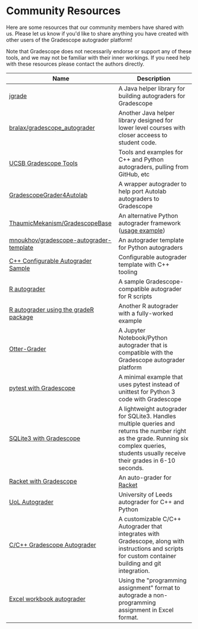 # Community Resources

Here are some resources that our community members have shared with
us. Please let us know if you'd like to share anything you have
created with other users of the Gradescope autograder platform!

Note that Gradescope does not necessarily endorse or support any of
these tools, and we may not be familiar with their inner workings. If
you need help with these resources please contact the authors
directly.

Name | Description
-----| -----------
[jgrade](https://github.com/tkutche1/jgrade) | A Java helper library for building autograders for Gradescope
[bralax/gradescope_autograder](https://github.com/bralax/gradescope_autograder) | Another Java helper library designed for lower level courses with closer acceess to student code.
[UCSB Gradescope Tools](https://ucsb-gradescope-tools.github.io/) | Tools and examples for C++ and Python autograders, pulling from GitHub, etc
[GradescopeGrader4Autolab](https://github.com/xyzisinus/GradescopeGrader4Autolab) | A wrapper autograder to help port Autolab autograders to Gradescope
[ThaumicMekanism/GradescopeBase](https://github.com/ThaumicMekanism/GradescopeBase) | An alternative Python autograder framework ([usage example](https://github.com/ThaumicMekanism/GradescopeBaseAG))
[mnoukhov/gradescope-autograder-template](https://github.com/mnoukhov/gradescope-autograder-template) | An autograder template for Python autograders
[C++ Configurable Autograder Sample](https://github.com/UgiR/gradescope-autograde-cpp) | Configurable autograder template with C++ tooling
[R autograder](https://github.com/guerzh/r_autograde_gradescope) | A sample Gradescope-compatible autograder for R scripts
[R autograder using the gradeR package](https://github.com/tbrown122387/Using-gradeR-for-the-Gradescope-Autograder) | Another R autograder with a fully-worked example
[Otter-Grader](https://otter-grader.readthedocs.io/) | A Jupyter Notebook/Python autograder that is compatible with the Gradescope autograder platform
[pytest with Gradescope](https://github.com/GRudolph/autograder_samples/tree/master/python3-pytest) | A minimal example that uses pytest instead of unittest for Python 3 code with Gradescope
[SQLite3 with Gradescope](https://github.com/scotpatti/SQLiteAutograder) | A lightweight autograder for SQLite3. Handles multiple queries and returns the number right as the grade. Running six complex queries, students usually receive their grades in 6-10 seconds. 
[Racket with Gradescope](https://github.com/shriram/gradescope-racket) | An auto-grader for [Racket](https://racket-lang.org/)
[UoL Autograder](https://uol-autograder.readthedocs.io/en/latest/) | University of Leeds autograder for C++ and Python
[C/C++ Gradescope Autograder](https://gitlab.cs.tufts.edu/mrussell/gradescope-autograding) | A customizable C/C++ Autograder that integrates with Gradescope, along with instructions and scripts for custom container building and git integration.
[Excel workbook autograder](https://github.com/roleohibachi/excel-autograder) | Using the "programming assignment" format to autograde a non-programming assignment in Excel format.
